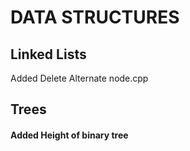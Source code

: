 # DATA STRUCTURES

## Linked Lists

Added Delete Alternate node.cpp

## Trees

#### Added Height of binary tree
